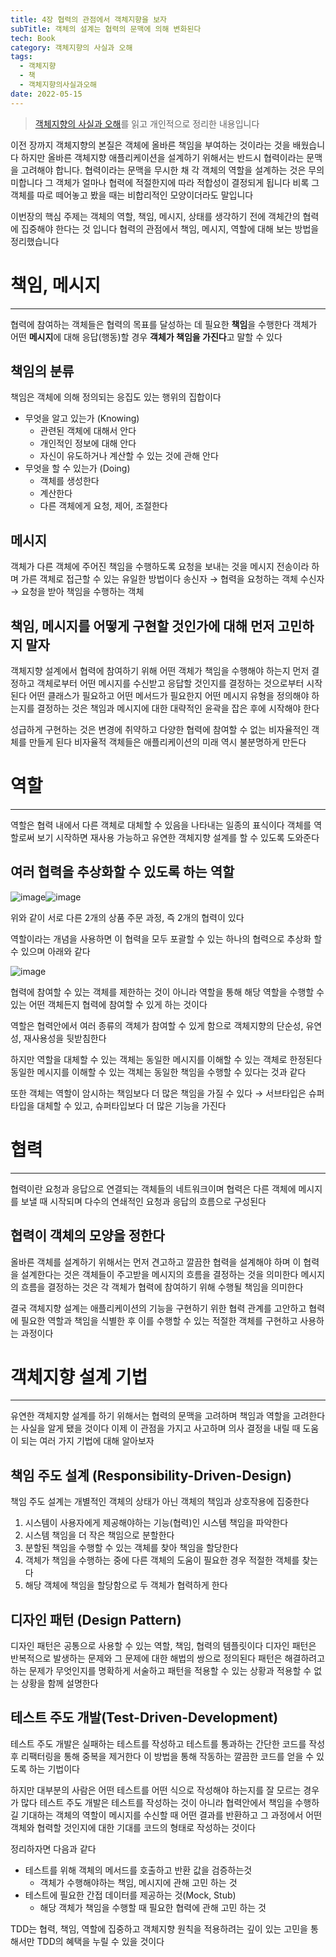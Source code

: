 ```yaml
---
title: 4장 협력의 관점에서 객체지향을 보자
subTitle: 객체의 설계는 협력의 문맥에 의해 변화된다
tech: Book
category: 객체지향의 사실과 오해
tags:
  - 객체지향
  - 책
  - 객체지향의사실과오해
date: 2022-05-15
---
```


> [객체지향의 사실과 오해](http://www.yes24.com/Product/Goods/18249021)를 읽고 개인적으로 정리한 내용입니다

이전 장까지 객체지향의 본질은 객체에 올바른 책임을 부여하는 것이라는 것을 배웠습니다
하지만 올바른 객체지향 애플리케이션을 설계하기 위해서는 반드시 협력이라는 문맥을 고려해야 합니다.
협력이라는 문맥을 무시한 채 각 객체의 역할을 설계하는 것은 무의미합니다
그 객체가 얼마나 협력에 적절한지에 따라 적합성이 결정되게 됩니다
비록 그 객체를 따로 떼어놓고 봤을 때는 비합리적인 모양이더라도 말입니다

이번장의 핵심 주제는 객체의 역할, 책임, 메시지, 상태를 생각하기 전에 객체간의 협력에 집중해야 한다는 것 입니다
협력의 관점에서 책임, 메시지, 역할에 대해 보는 방법을 정리했습니다



# 책임, 메시지
---

협력에 참여하는 객체들은 협력의 목표를 달성하는 데 필요한 **책임**을 수행한다
객체가 어떤 **메시지**에 대해 응답(행동)할 경우 **객체가 책임을 가진다**고 말할 수 있다

## 책임의 분류

책임은 객체에 의해 정의되는 응집도 있는 행위의 집합이다

- 무엇을 알고 있는가 (Knowing)
  - 관련된 객체에 대해서 안다
  - 개인적인 정보에 대해 안다
  - 자신이 유도하거나 계산할 수 있는 것에 관해 안다
- 무엇을 할 수 있는가 (Doing)
  - 객체를 생성한다
  - 계산한다
  - 다른 객체에게 요청, 제어, 조절한다

## 메시지

객체가 다른 객체에 주어진 책임을 수행하도록 요청을 보내는 것을 메시지 전송이라 하며
가른 객체로 접근할 수 있는 유일한 방법이다
송신자 → 협력을 요청하는 객체
수신자 → 요청을 받아 책임을 수행하는 객체

## 책임, 메시지를 어떻게 구현할 것인가에 대해 먼저 고민하지 말자

객체지향 설계에서 협력에 참여하기 위해 어떤 객체가 책임을 수행해야 하는지 먼저 결정하고
객체로부터 어떤 메시지를 수신받고 응답할 것인지를 결정하는 것으로부터 시작된다
어떤 클래스가 필요하고 어떤 메서드가 필요한지 어떤 메시지 유형을 정의해야 하는지를 결정하는 것은
책임과 메시지에 대한 대략적인 윤곽을 잡은 후에 시작해야 한다

성급하게 구현하는 것은 변경에 취약하고 다양한 협력에 참여할 수 없는 비자율적인 객체를 만들게 된다
비자율적 객체들은 애플리케이션의 미래 역시 불분명하게 만든다



# 역할
---

역할은 협력 내에서 다른 객체로 대체할 수 있음을 나타내는 일종의 표식이다
객체를 역할로써 보기 시작하면 재사용 가능하고 유연한 객체지향 설계를 할 수 있도록 도와준다

## 여러 협력을 추상화할 수 있도록 하는 역할

![image](https://user-images.githubusercontent.com/55491354/193440443-b5abcc87-9635-40c7-a718-00fffa60eb10.png)![image](https://user-images.githubusercontent.com/55491354/193440447-d00a6255-1b8b-405e-ab3d-88d3ed9f8d8e.png)

위와 같이 서로 다른 2개의 상품 주문 과정, 즉 2개의 협력이 있다

역할이라는 개념을 사용하면 이 협력을 모두 포괄할 수 있는 하나의 협력으로 추상화 할 수 있으며 아래와 같다

![image](https://user-images.githubusercontent.com/55491354/193440449-e2c6cc47-336c-46ee-badb-45f09ea3af66.png)

협력에 참여할 수 있는 객체를 제한하는 것이 아니라 역할을 통해 해당 역할을 수행할 수 있는 어떤 객체든지
협력에 참여할 수 있게 하는 것이다

역할은 협력안에서 여러 종류의 객체가 참여할 수 있게 함으로
객체지향의 단순성, 유연성, 재사용성을 뒷받침한다

하지만 역할을 대체할 수 있는 객체는 동일한 메시지를 이해할 수 있는 객체로 한정된다
동일한 메시지를 이해할 수 있는 객체는 동일한 책임을 수행할 수 있다는 것과 같다

또한 객체는 역할이 암시하는 책임보다 더 많은 책임을 가질 수 있다
→ 서브타입은 슈퍼타입을 대체할 수 있고, 슈퍼타입보다 더 많은 기능을 가진다



# 협력
---

협력이란 요청과 응답으로 연결되는 객체들의 네트워크이며
협력은 다른 객체에 메시지를 보낼 때 시작되며 다수의 연쇄적인 요청과 응답의 흐름으로 구성된다

## 협력이 객체의 모양을 정한다

올바른 객체를 설계하기 위해서는 먼저 견고하고 깔끔한 협력을 설계해야 하며
이 협력을 설계한다는 것은 객체들이 주고받을 메시지의 흐름을 결정하는 것을 의미한다
메시지의 흐름을 결정하는 것은 각 객체가 협력에 참여하기 위해 수행될 책임을 의미한다

결국 객체지향 설계는 애플리케이션의 기능을 구현하기 위한 협력 관계를 고안하고
협력에 필요한 역할과 책임을 식별한 후 이를 수행할 수 있는 적절한 객체를 구현하고 사용하는 과정이다



# 객체지향 설계 기법
---

유연한 객체지향 설계를 하기 위해서는 협력의 문맥을 고려하며 책임과 역할을 고려한다는 사실을 알게 됐을 것이다
이제 이 관점을 가지고 사고하며 의사 결정을 내릴 때 도움이 되는 여러 가지 기법에 대해 알아보자

## 책임 주도 설계 (Responsibility-Driven-Design)

책임 주도 설계는 개별적인 객체의 상태가 아닌 객체의 책임과 상호작용에 집중한다

1.  시스템이 사용자에게 제공해야하는 기능(협력)인 시스템 책임을 파악한다
2.  시스템 책임을 더 작은 책임으로 분할한다
3.  분할된 책임을 수행할 수 있는 객체를 찾아 책임을 할당한다
4.  객체가 책임을 수행하는 중에 다른 객체의 도움이 필요한 경우 적절한 객체를 찾는다
5.  해당 객체에 책임을 할당함으로 두 객체가 협력하게 한다

## 디자인 패턴 (Design Pattern)

디자인 패턴은 공통으로 사용할 수 있는 역할, 책임, 협력의 템플릿이다
디자인 패턴은 반복적으로 발생하는 문제와 그 문제에 대한 해법의 쌍으로 정의된다
패턴은 해결하려고 하는 문제가 무엇인지를 명확하게 서술하고 패턴을 적용할 수 있는 상황과 적용할 수 없는 상황을 함께 설명한다

## 테스트 주도 개발(Test-Driven-Development)

테스트 주도 개발은 실패하는 테스트를 작성하고 테스트를 통과하는 간단한 코드를 작성 후 리팩터링을 통해 중복을 제거한다
이 방법을 통해 작동하는 깔끔한 코드를 얻을 수 있도록 하는 기법이다

하지만 대부분의 사람은 어떤 테스트를 어떤 식으로 작성해야 하는지를 잘 모르는 경우가 많다
테스트 주도 개발은 테스트를 작성하는 것이 아니라
협력안에서 책임을 수행하길 기대하는 객체의 역할이 메시지를 수신할 때 어떤 결과를 반환하고 그 과정에서 어떤 객체와 협력할 것인지에 대한 기대를 코드의 형태로 작성하는 것이다

정리하자면 다음과 같다

- 테스트를 위해 객체의 메서드를 호출하고 반환 값을 검증하는것
  - 객체가 수행해야하는 책임, 메시지에 관해 고민 하는 것
- 테스트에 필요한 간접 데이터를 제공하는 것(Mock, Stub)
  - 해당 객체가 책임을 수행할 때 필요한 협력에 관해 고민 하는 것

TDD는 협력, 책임, 역할에 집중하고 객체지향 원칙을 적용하려는 깊이 있는 고민을 통해서만 TDD의 혜택을 누릴 수 있을 것이다
